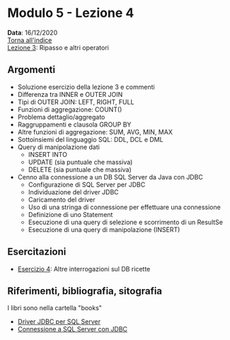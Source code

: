 # Modulo 5 - Lezione 4

__Data__: 16/12/2020  
[Torna all'indice](/README.md)  
[Lezione 3](/modulo-05/lezione-3.md): Ripasso e altri operatori  

## Argomenti

- Soluzione esercizio della lezione 3 e commenti
- Differenza tra INNER e OUTER JOIN
- Tipi di OUTER JOIN: LEFT, RIGHT, FULL
- Funzioni di aggregazione: COUNT()
- Problema dettaglio/aggregato
- Raggruppamenti e clausola GROUP BY
- Altre funzioni di aggregazione: SUM, AVG, MIN, MAX
- Sottoinsiemi del linguaggio SQL: DDL, DCL e DML
- Query di manipolazione dati
  - INSERT INTO
  - UPDATE (sia puntuale che massiva)
  - DELETE (sia puntuale che massiva)
- Cenno alla connessione a un DB SQL Server da Java con JDBC
  - Configurazione di SQL Server per JDBC
  - Individuazione del driver JDBC
  - Caricamento del driver
  - Uso di una stringa di connessione per effettuare una connessione
  - Definizione di uno Statement
  - Esecuzione di una query di selezione e scorrimento di un ResultSe
  - Esecuzione di una query di manipolazione (INSERT)

## Esercitazioni

- [Esercizio 4](/modulo-05/esercizio-4.md): Altre interrogazioni sul DB ricette

## Riferimenti, bibliografia, sitografia

I libri sono nella cartella "books"

- [Driver JDBC per SQL Server](https://docs.microsoft.com/it-it/sql/connect/jdbc/download-microsoft-jdbc-driver-for-sql-server?view=sql-server-ver15#download)
- [Connessione a SQL Server con JDBC](https://docs.microsoft.com/it-it/sql/connect/jdbc/using-the-jdbc-driver?view=sql-server-ver15)